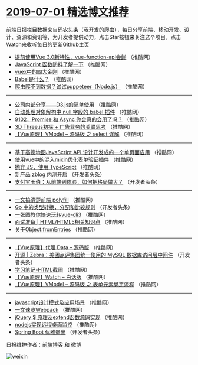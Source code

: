 # [2019-07-01 精选博文推荐](http://hao.caibaojian.com/date/2019/07/01)

[前端日报](http://caibaojian.com/c/news)栏目数据来自[码农头条](http://hao.caibaojian.com/)（我开发的爬虫），每日分享前端、移动开发、设计、资源和资讯等，为开发者提供动力，点击Star按钮来关注这个项目，点击Watch来收听每日的更新[Github主页](https://github.com/kujian/frontendDaily)
* [提前使用Vue 3.0新特性，vue-function-api尝鲜](http://hao.caibaojian.com/116949.html) （推酷网）
* [JavaScript 函数防抖了解一下](http://hao.caibaojian.com/116944.html) （推酷网）
* [vuex中的四大金刚](http://hao.caibaojian.com/116945.html) （推酷网）
* [Babel是什么？](http://hao.caibaojian.com/116946.html) （推酷网）
* [爬虫爬不到数据？试试puppeteer（Node.js）](http://hao.caibaojian.com/116985.html) （推酷网）

***
* [公司内部分享——D3.js的简单使用](http://hao.caibaojian.com/116936.html) （推酷网）
* [自动处理对象解构中 null 字段的 babel 插件](http://hao.caibaojian.com/116937.html) （推酷网）
* [9102，Promise 和 Async 你会真的会用了吗？](http://hao.caibaojian.com/116943.html) （推酷网）
* [3D Three.js初探 + 广告业务的关联思考](http://hao.caibaojian.com/116926.html) （推酷网）
* [【Vue原理】VModel &#8211; 源码版 之 select 详解](http://hao.caibaojian.com/116984.html) （推酷网）

***
* [基于高德地图JavaScript API 设计开发成的一个单页面应用](http://hao.caibaojian.com/116933.html) （推酷网）
* [使用vue中的混入mixin优化表单验证插件](http://hao.caibaojian.com/116989.html) （推酷网）
* [抛弃 JS，使用 TypeScript](http://hao.caibaojian.com/116990.html) （推酷网）
* [新产品 zblog 内测开启](http://hao.caibaojian.com/116903.html) （开发者头条）
* [支付宝玉伯：从前端到体验，如何把格局做大？](http://hao.caibaojian.com/116887.html) （开发者头条）

***
* [一文搞清楚前端 polyfill](http://hao.caibaojian.com/117009.html) （推酷网）
* [Go 中的类型转换，分配和比较规则](http://hao.caibaojian.com/116904.html) （开发者头条）
* [一张图教你快速玩转vue-cli3](http://hao.caibaojian.com/116940.html) （推酷网）
* [面试准备 | HTML/HTML5相关知识点](http://hao.caibaojian.com/117010.html) （推酷网）
* [关于Object.fromEntries](http://hao.caibaojian.com/116911.html) （推酷网）

***
* [【Vue原理】代理 Data &#8211; 源码版](http://hao.caibaojian.com/116978.html) （推酷网）
* [开源 | Zebra：美团点评集团统一使用的 MySQL 数据库访问层中间件](http://hao.caibaojian.com/116892.html) （开发者头条）
* [学习笔记-HTML截图](http://hao.caibaojian.com/117011.html) （推酷网）
* [【Vue原理】Watch &#8211; 白话版](http://hao.caibaojian.com/116983.html) （推酷网）
* [【Vue原理】VModel &#8211; 源码版 之 表单元素绑定流程](http://hao.caibaojian.com/117016.html) （推酷网）

***
* [javascript设计模式及应用场景](http://hao.caibaojian.com/116913.html) （推酷网）
* [一文速览Webpack](http://hao.caibaojian.com/116914.html) （推酷网）
* [jQuery $ 原理及extend函数源码实现](http://hao.caibaojian.com/116932.html) （推酷网）
* [nodejs实现远程桌面监控](http://hao.caibaojian.com/117000.html) （推酷网）
* [Spring Boot 优雅退出](http://hao.caibaojian.com/116883.html) （开发者头条）

日报维护作者：[前端博客](http://caibaojian.com/) 和 [微博](http://caibaojian.com/go/weibo)

![weixin](https://user-images.githubusercontent.com/3055447/38468989-651132ac-3b80-11e8-8e6b-15122322a9d7.png)